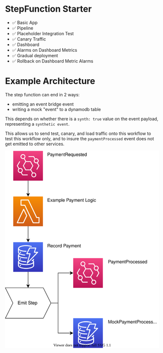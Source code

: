 # StepFunction Starter

-   ✅ Basic App
-   ✅ Pipeline
-   ✅ Placeholder Integration Test
-   ✅ Canary Traffic
-   ✅ Dashboard
-   ✅ Alarms on Dashboard Metrics
-   ✅ Gradual deployment
-   ✅ Rollback on Dashboard Metric Alarms

# Example Architecture

The step function can end in 2 ways:

-   emitting an event bridge event
-   writing a mock "event" to a dynamodb table

This depends on whether there is a `synth: true` value on the event payload, representing a `synthetic event`.

This allows us to send test, canary, and load traffic onto this workflow to test this workflow only, and to insure the `paymentProcessed` event does not get emitted to other services.

![arch](./diagrams/arch.svg)
